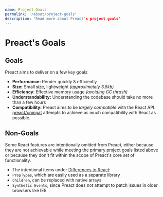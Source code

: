 ```yaml
---
name: Project Goals
permalink: '/about/project-goals'
description: 'Read more about Preact's project goals'
---
```


# Preact's Goals

## Goals

Preact aims to deliver on a few key goals:

- **Performance:** Render quickly & efficiently
- **Size:** Small size, lightweight _(approximately 3.5kb)_
- **Efficiency:** Effective memory usage _(avoiding GC thrash)_
- **Understandability:** Understanding the codebase should take no more than a few hours
- **Compatibility:** Preact aims to be _largely compatible_ with the React API. [preact/compat] attempts to achieve as much compatibility with React as possible.

## Non-Goals

Some React features are intentionally omitted from Preact, either because they are not achievable while meeting the primary project goals listed above or because they don't fit within the scope of Preact's core set of functionality.

- The intentional items under [Differences to React](/guide/v10/differences-to-react):
- `PropTypes`, which are easily used as a separate library
- `Children`, can be replaced with native arrays
- `Synthetic Events`, since Preact does not attempt to patch issues in older browsers like IE8

[preact/compat]: /guide/v10/switching-to-preact
